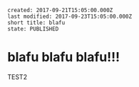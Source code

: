 ```
created: 2017-09-21T15:05:00.000Z
last modified: 2017-09-23T15:05:00.000Z
short title: blafu
state: PUBLISHED
```
# blafu blafu blafu!!!
TEST2
